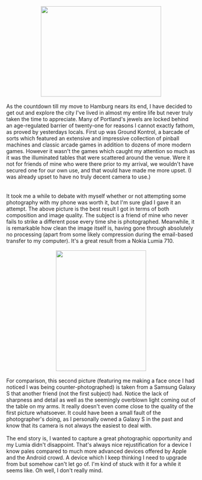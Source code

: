 

<div class="separator" style="clear: both; text-align: center;"><a href="http://4.bp.blogspot.com/-nftCfsnjF-M/T-_51y4v60I/AAAAAAAABXg/AbfS76k_0vs/s1600/575390_10150883112761526_1361270154_n.jpg" imageanchor="1" style="margin-left: 1em; margin-right: 1em;"><img border="0" height="240" src="http://4.bp.blogspot.com/-nftCfsnjF-M/T-_51y4v60I/AAAAAAAABXg/AbfS76k_0vs/s320/575390_10150883112761526_1361270154_n.jpg" width="320" /></a></div><br />As the countdown till my move to Hamburg nears its end, I have decided to get out and explore the city I've lived in almost my entire life but never truly taken the time to appreciate. Many of Portland's jewels are locked behind an age-regulated barrier of twenty-one for reasons I cannot exactly fathom, as proved by yesterdays locals. First up was Ground Kontrol, a barcade of sorts which featured an extensive and impressive collection of pinball machines and classic arcade games in addition to dozens of more modern games. However it wasn't the games which caught my attention so much as it was the illuminated tables that were scattered around the venue. Were it not for friends of mine who were there prior to my arrival, we wouldn't have secured one for our own use, and that would have made me more upset. (I was already upset to have no truly decent camera to use.)<br /><a name='more'></a><br /><br />It took me a while to debate with myself whether or not attempting some photography with my phone was worth it, but I'm sure glad I gave it an attempt. The above picture is the best result I got in terms of both composition and image quality. The subject is a friend of mine who never fails to strike a different pose every time she is photographed. Meanwhile, it is remarkable how clean the image itself is, having gone through absolutely no processing (apart from some likely compression during the email-based transfer to my computer). It's a great result from a Nokia Lumia 710.<br /><br /><div class="separator" style="clear: both; text-align: center;"><a href="http://4.bp.blogspot.com/-pjCaGYZDfEY/T-_-mfINCII/AAAAAAAABXo/hYixDCyQNCo/s1600/178727_391798874213008_593730104_o.jpg" imageanchor="1" style="margin-left: 1em; margin-right: 1em;"><img border="0" height="320" src="http://4.bp.blogspot.com/-pjCaGYZDfEY/T-_-mfINCII/AAAAAAAABXo/hYixDCyQNCo/s320/178727_391798874213008_593730104_o.jpg" width="240" /></a></div><div class="separator" style="clear: both; text-align: center;"><br /></div>For comparison, this second picture (featuring me making a face once I had noticed I was being counter-photographed) is taken from a Samsung Galaxy S that another friend (not the first subject) had. Notice the lack of sharpness and detail as well as the seemingly overblown light coming out of the table on my arms. It really doesn't even come close to the quality of the first picture whatsoever. It could have been a small fault of the photographer's doing, as I personally owned a Galaxy S in the past and know that its camera is not always the easiest to deal with.<br /><br />The end story is, I wanted to capture a great photographic opportunity and my Lumia didn't disappoint. That's always nice rejustification for a device I know pales compared to much more advanced devices offered by Apple and the Android crowd. A device which I keep thinking I need to upgrade from but somehow can't let go of. I'm kind of stuck with it for a while it seems like. Oh well, I don't really mind.
